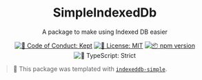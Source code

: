 <h1 align="center">SimpleIndexedDb</h1>

<p align="center">A package to make using Indexed DB easier</p>

<p align="center">
	<a href="https://github.com/@aiomonitors/indexeddb-simple/blob/main/.github/CODE_OF_CONDUCT.md" target="_blank"><img alt="🤝 Code of Conduct: Kept" src="https://img.shields.io/badge/%F0%9F%A4%9D_code_of_conduct-kept-21bb42" /></a>
	<a href="https://github.com/@aiomonitors/indexeddb-simple/blob/main/LICENSE.md" target="_blank"><img alt="📝 License: MIT" src="https://img.shields.io/badge/%F0%9F%93%9D_license-MIT-21bb42.svg"></a>
	<a href="http://npmjs.com/package/indexeddb-simple"><img alt="📦 npm version" src="https://img.shields.io/npm/v/indexeddb-simple?color=21bb42&label=%F0%9F%93%A6%20npm" /></a>
	<img alt="💪 TypeScript: Strict" src="https://img.shields.io/badge/%F0%9F%92%AA_typescript-strict-21bb42.svg" />
</p>

<!-- You can remove this notice if you don't want it 🙂 no worries! -->

> 💙 This package was templated with [`indexeddb-simple`](https://github.com/JoshuaKGoldberg/indexeddb-simple).
